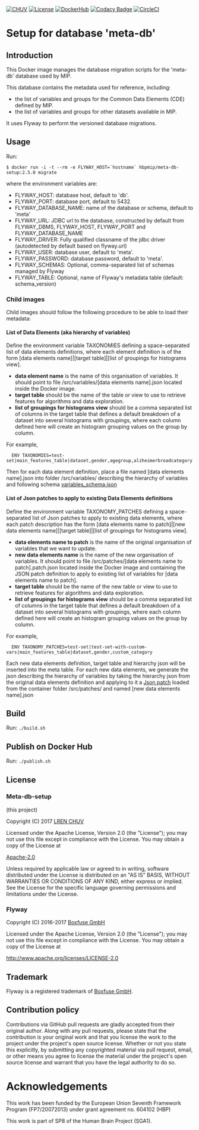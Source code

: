 [![CHUV](https://img.shields.io/badge/CHUV-LREN-AF4C64.svg)](https://www.unil.ch/lren/en/home.html) [![License](https://img.shields.io/badge/license-Apache--2.0-blue.svg)](https://github.com/LREN-CHUV/meta-db-setup/blob/master/LICENSE) [![DockerHub](https://img.shields.io/badge/docker-hbpmip%2Fmeta--db--setup-008bb8.svg)](https://hub.docker.com/r/hbpmip/meta-db-setup/) [![Codacy Badge](https://api.codacy.com/project/badge/Grade/f3d7d66596844196bb8912f18bb33931)](https://www.codacy.com/app/hbpmip/meta-db-setup?utm_source=github.com&amp;utm_medium=referral&amp;utm_content=LREN-CHUV/meta-db-setup&amp;utm_campaign=Badge_Grade)
[![CircleCI](https://circleci.com/gh/LREN-CHUV/meta-db-setup.svg?style=svg)](https://circleci.com/gh/LREN-CHUV/meta-db-setup)

# Setup for database 'meta-db'

## Introduction

This Docker image manages the database migration scripts for the 'meta-db' database used by MIP.

This database contains the metadata used for reference, including:

* the list of variables and groups for the Common Data Elements (CDE) defined by MIP.
* the list of variables and groups for other datasets available in MIP.

It uses Flyway to perform the versioned database migrations.

## Usage

Run:

```console
$ docker run -i -t --rm -e FLYWAY_HOST=`hostname` hbpmip/meta-db-setup:2.5.0 migrate
```

where the environment variables are:

* FLYWAY_HOST: database host, default to 'db'.
* FLYWAY_PORT: database port, default to 5432.
* FLYWAY_DATABASE_NAME: name of the database or schema, default to 'meta'
* FLYWAY_URL: JDBC url to the database, constructed by default from FLYWAY_DBMS, FLYWAY_HOST, FLYWAY_PORT and FLYWAY_DATABASE_NAME
* FLYWAY_DRIVER: Fully qualified classname of the jdbc driver (autodetected by default based on flyway.url)
* FLYWAY_USER: database user, default to 'meta'.
* FLYWAY_PASSWORD: database password, default to 'meta'.
* FLYWAY_SCHEMAS: Optional, comma-separated list of schemas managed by Flyway
* FLYWAY_TABLE: Optional, name of Flyway's metadata table (default: schema_version)

### Child images

Child images should follow the following procedure to be able to load their metadata:

#### List of Data Elements (aka hierarchy of variables)

Define the environment variable TAXONOMIES defining a space-separated list of data elements definitions, where each element definition is of the form [data elements name]|[target table]|[list of groupings for histograms view].

* __data element name__ is the name of this organisation of variables. It should point to file /src/variables/[data elements name].json located inside the Docker image.
* __target table__ should be the name of the table or view to use to retrieve features for algorithms and data exploration.
* __list of groupings for histograms view__ should be a comma separated list of columns in the target table that defines a default breakdown of a dataset into several histograms with groupings, where each column defined here will create an histogram grouping values on the group by column.

For example,

```
  ENV TAXONOMIES=test-set|main_features_table|dataset,gender,agegroup,alzheimerbroadcategory
```

Then for each data element definition, place a file named [data elements name].json into folder /src/variables/ describing the hierarchy of variables and following schema [variables_schema.json](variables_schema.json)

#### List of Json patches to apply to existing Data Elements definitions

Define the environment variable TAXONOMY_PATCHES defining a space-separated list of Json patches to apply to existing data elements, where each patch description has the form [data elements name to patch]|[new data elements name]|[target table]|[list of groupings for histograms view].

* __data elements name to patch__ is the name of the original organisation of variables that we want to update.
* __new data elements name__ is the name of the new organisation of variables. It should point to file /src/patches/[data elements name to patch].patch.json located inside the Docker image and containing the JSON patch definition to apply to existing list of variables for [data elements name to patch].
* __target table__ should be the name of the new table or view to use to retrieve features for algorithms and data exploration.
* __list of groupings for histograms view__ should be a comma separated list of columns in the target table that defines a default breakdown of a dataset into several histograms with groupings, where each column defined here will create an histogram grouping values on the group by column.

For example,

```
  ENV TAXONOMY_PATCHES=test-set|test-set-with-custom-vars|main_features_table|dataset,gender,custom_category
```

Each new data elements definition, target table and hierarchy json will be inserted into the meta table. For each new data elements, we generate the json describing the hierarchy of variables by taking the hierarchy json from the original data elements definition and applying to it a [Json patch](http://jsonpatch.com/) loaded from the container folder /src/patches/ and named [new data elements name].json

## Build

Run: `./build.sh`

## Publish on Docker Hub

Run: `./publish.sh`

## License

### Meta-db-setup

(this project)

Copyright (C) 2017 [LREN CHUV](https://www.unil.ch/lren/en/home.html)

Licensed under the Apache License, Version 2.0 (the "License");
you may not use this file except in compliance with the License.
You may obtain a copy of the License at

[Apache-2.0](http://www.apache.org/licenses/LICENSE-2.0)

Unless required by applicable law or agreed to in writing, software
distributed under the License is distributed on an "AS IS" BASIS,
WITHOUT WARRANTIES OR CONDITIONS OF ANY KIND, either express or implied.
See the License for the specific language governing permissions and
limitations under the License.

### Flyway

Copyright (C) 2016-2017 [Boxfuse GmbH](https://boxfuse.com)

Licensed under the Apache License, Version 2.0 (the "License");
you may not use this file except in compliance with the License.
You may obtain a copy of the License at

http://www.apache.org/licenses/LICENSE-2.0

## Trademark
Flyway is a registered trademark of [Boxfuse GmbH](https://boxfuse.com).


## Contribution policy ##

Contributions via GitHub pull requests are gladly accepted from their original author. Along with
any pull requests, please state that the contribution is your original work and that you license
the work to the project under the project's open source license. Whether or not you state this
explicitly, by submitting any copyrighted material via pull request, email, or other means you
agree to license the material under the project's open source license and warrant that you have the
legal authority to do so.

# Acknowledgements

This work has been funded by the European Union Seventh Framework Program (FP7/2007­2013) under grant agreement no. 604102 (HBP)

This work is part of SP8 of the Human Brain Project (SGA1).
